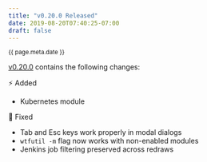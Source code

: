 ```yaml
---
title: "v0.20.0 Released"
date: 2019-08-20T07:40:25-07:00
draft: false
---
```


<small>{{ page.meta.date }}</small>

[v0.20.0](https://github.com/wtfutil/wtf/releases/tag/v0.20.0) contains the following changes:

⚡️ Added

* Kubernetes module

🐞 Fixed

* Tab and Esc keys work properly in modal dialogs
* `wtfutil -m` flag now works with non-enabled modules
* Jenkins job filtering preserved across redraws
